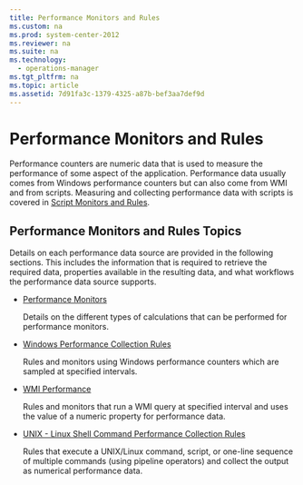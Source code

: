 ```yaml
---
title: Performance Monitors and Rules
ms.custom: na
ms.prod: system-center-2012
ms.reviewer: na
ms.suite: na
ms.technology: 
  - operations-manager
ms.tgt_pltfrm: na
ms.topic: article
ms.assetid: 7d91fa3c-1379-4325-a87b-bef3aa7def9d
---
```

# Performance Monitors and Rules
Performance counters are numeric data that is used to measure the performance of some aspect of the application. Performance data usually comes from Windows performance counters but can also come from WMI and from scripts. Measuring and collecting performance data with scripts is covered in [Script Monitors and Rules](Script-Monitors-and-Rules.md).

## Performance Monitors and Rules Topics
Details on each performance data source are provided in the following sections. This includes the information that is required to retrieve the required data, properties available in the resulting data, and what workflows the performance data source supports.

-   [Performance Monitors](Performance-Monitors.md)

    Details on the different types of calculations that can be performed for performance monitors.

-   [Windows Performance Collection Rules](Windows-Performance-Collection-Rules.md)

    Rules and monitors using Windows performance counters which are sampled at specified intervals.

-   [WMI Performance](WMI-Performance.md)

    Rules and monitors that run a WMI query at specified interval and uses the value of a numeric property for performance data.

-   [UNIX - Linux Shell Command Performance Collection Rules](UNIX---Linux-Shell-Command-Performance-Collection-Rules.md)

    Rules that execute a UNIX\/Linux command, script, or one\-line sequence of multiple commands \(using pipeline operators\) and collect the output as numerical performance data.


